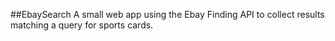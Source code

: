 ##EbaySearch
A small web app using the Ebay Finding API to collect results matching a query for sports cards.
